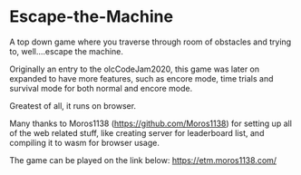 # Escape-the-Machine
A top down game where you traverse through room of obstacles and trying to, well....escape the machine.

Originally an entry to the olcCodeJam2020, this game was later on expanded to have more features, such as encore mode, time trials and survival mode for both normal and encore mode.

Greatest of all, it runs on browser.

Many thanks to Moros1138 (https://github.com/Moros1138) for setting up all of the web related stuff, like creating server for leaderboard list, and compiling it to wasm for browser usage.

The game can be played on the link below:
https://etm.moros1138.com/
